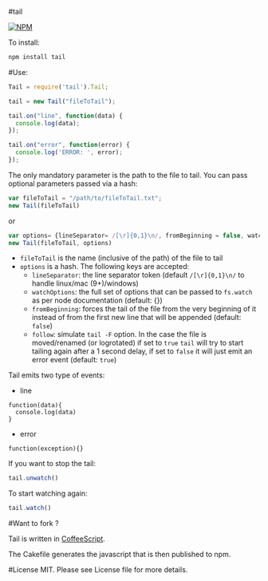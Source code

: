 #tail

[![NPM](https://nodei.co/npm/tail.png?downloads=true&downloadRank=true)](https://nodei.co/npm/tail.png?downloads=true&downloadRank=true)

To install:

```bash
npm install tail
```

#Use:
```javascript
Tail = require('tail').Tail;

tail = new Tail("fileToTail");

tail.on("line", function(data) {
  console.log(data);
});

tail.on("error", function(error) {
  console.log('ERROR: ', error);
});
````
The only mandatory parameter is the path to the file to tail. You can pass optional parameters passed via a hash:

```javascript
var fileToTail = "/path/to/fileToTail.txt";
new Tail(fileToTail)
```
or

```javascript
var options= {lineSeparator= /[\r]{0,1}\n/, fromBeginning = false, watchOptions = {}, follow = true} //default value, equivalent to not passing
new Tail(fileToTail, options)
```

* `fileToTail` is the name (inclusive of the path) of the file to tail
* `options` is a hash. The following keys are accepted:
  * `lineSeparator`:  the line separator token (default `/[\r]{0,1}\n/` to handle linux/mac (9+)/windows)
  * `watchOptions`:  the full set of options that can be passed to `fs.watch` as per node documentation (default: {})
  * `fromBeginning`: forces the tail of the file from the very beginning of it instead of from the first new line that will be appended (default: `false`)
  * `follow`: simulate `tail -F` option. In the case the file is moved/renamed (or logrotated) if set to `true` `tail` will try to start tailing again after a 1 second delay, if set to `false` it will just emit an error event (default: `true`)

Tail emits two type of events:

* line
```
function(data){
  console.log(data)
}
```
* error
```
function(exception){}
```

If you want to stop the tail:

```javascript
tail.unwatch()
```

To start watching again:
```javascript
tail.watch()
```

#Want to fork ?

Tail is written in [CoffeeScript](http://jashkenas.github.com/coffee-script/).

The Cakefile generates the javascript that is then published to npm.

#License
MIT. Please see License file for more details.
